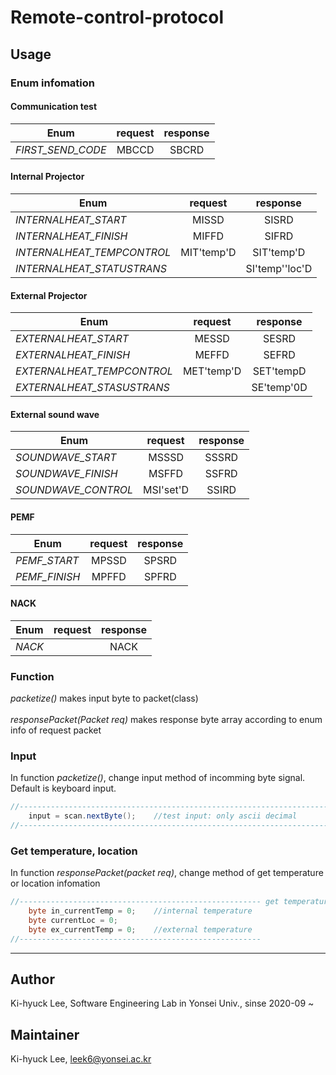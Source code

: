 # Remote-control-protocol

## Usage
### Enum infomation
#### Communication test
|Enum|request|response|
|---|:---:|:---:|
|*FIRST_SEND_CODE*|MBCCD|SBCRD|

#### Internal Projector
|Enum|request|response|
|---|:---:|:---:|
|*INTERNALHEAT_START*|MISSD|SISRD|
|*INTERNALHEAT_FINISH*|MIFFD|SIFRD|
|*INTERNALHEAT_TEMPCONTROL*|MIT'temp'D|SIT'temp'D|
|*INTERNALHEAT_STATUSTRANS*||SI'temp''loc'D|

#### External Projector
|Enum|request|response|
|---|:---:|:---:|
|*EXTERNALHEAT_START*|MESSD|SESRD|
|*EXTERNALHEAT_FINISH*|MEFFD|SEFRD|
|*EXTERNALHEAT_TEMPCONTROL*|MET'temp'D|SET'tempD|
|*EXTERNALHEAT_STASUSTRANS*||SE'temp'0D|

#### External sound wave
|Enum|request|response|
|---|:---:|:---:|
|*SOUNDWAVE_START*|MSSSD|SSSRD|
|*SOUNDWAVE_FINISH*|MSFFD|SSFRD|
|*SOUNDWAVE_CONTROL*|MSI'set'D|SSIRD|

#### PEMF
|Enum|request|response|
|---|:---:|:---:|
|*PEMF_START*|MPSSD|SPSRD|
|*PEMF_FINISH*|MPFFD|SPFRD|

#### NACK
|Enum|request|response|
|---|:---:|:---:|
|*NACK*||NACK|

### Function
*packetize()* makes input byte to packet(class)</br></br>
*responsePacket(Packet req)* makes response byte array according to enum info of request packet

### Input
In function *packetize()*, change input method of incomming byte signal.</br>
Default is keyboard input.
``` Java
//---------------------------------------------------------------------------------- input
	input = scan.nextByte();	//test input: only ascii decimal
//----------------------------------------------------------------------------------
```

### Get temperature, location
In function *responsePacket(packet req)*, change method of get temperature or location infomation 
``` Java
//------------------------------------------------------ get temperature & location when use
	byte in_currentTemp = 0;	//internal temperature
	byte currentLoc = 0;
	byte ex_currentTemp = 0;	//external temperature
//------------------------------------------------------
```

----------------------------------
## Author
Ki-hyuck Lee, Software Engineering Lab in Yonsei Univ., sinse 2020-09 ~


## Maintainer
Ki-hyuck Lee, leek6@yonsei.ac.kr

